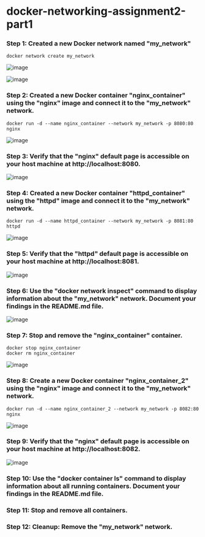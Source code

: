 # docker-networking-assignment2-part1

### Step 1: Created a new Docker network named "my_network" 
```
docker network create my_network
```
![image](https://github.com/zahydakhan/docker-networking-assignment2-part1/assets/45081511/f5881756-4571-425f-bf4b-2006aa13270c)

![image](https://github.com/zahydakhan/docker-networking-assignment2-part1/assets/45081511/95c8c2f7-1d66-4a9c-9778-54e697310e30)

### Step 2: Created a new Docker container "nginx_container" using the "nginx" image and connect it to the "my_network" network.
```
docker run -d --name nginx_container --network my_network -p 8080:80 nginx
```
![image](https://github.com/zahydakhan/docker-networking-assignment2-part1/assets/45081511/1f43492b-e8f4-4c94-a7b6-e3ccfc7bddd5)

### Step 3: Verify that the "nginx" default page is accessible on your host machine at http://localhost:8080.
![image](https://github.com/zahydakhan/docker-networking-assignment2-part1/assets/45081511/af34d39e-ea6d-4002-85ea-1ecf4209db77)

### Step 4: Created a new Docker container "httpd_container" using the "httpd" image and connect it to the "my_network" network.
```
docker run -d --name httpd_container --network my_network -p 8081:80 httpd
```
![image](https://github.com/zahydakhan/docker-networking-assignment2-part1/assets/45081511/bb04c864-8913-488f-9b1b-2d3c8b5bdcb0)

### Step 5: Verify that the "httpd" default page is accessible on your host machine at http://localhost:8081.
![image](https://github.com/zahydakhan/docker-networking-assignment2-part1/assets/45081511/fa713721-581b-4383-9d8a-aaa2f703dcff)

### Step 6: Use the "docker network inspect" command to display information about the "my_network" network. Document your findings in the README.md file.
![image](https://github.com/zahydakhan/docker-networking-assignment2-part1/assets/45081511/b1effa36-5e9f-4585-8d40-6e0a6b4c708b)

### Step 7: Stop and remove the "nginx_container" container.
```
docker stop nginx_container
docker rm nginx_container
```
![image](https://github.com/zahydakhan/docker-networking-assignment2-part1/assets/45081511/f4de5637-2cee-4a6e-bd84-5f460ac4e673)

### Step 8: Create a new Docker container "nginx_container_2" using the "nginx" image and connect it to the "my_network" network.
```
docker run -d --name nginx_container_2 --network my_network -p 8082:80 nginx
```
![image](https://github.com/zahydakhan/docker-networking-assignment2-part1/assets/45081511/84f2becc-73c3-4d76-9687-d09b61b50ac4)

### Step 9: Verify that the "nginx" default page is accessible on your host machine at http://localhost:8082.
![image](https://github.com/zahydakhan/docker-networking-assignment2-part1/assets/45081511/3d453de8-4631-4fc7-b934-74d0e121c946)

### Step 10: Use the "docker container ls" command to display information about all running containers. Document your findings in the README.md file.

### Step 11: Stop and remove all containers.

### Step 12: Cleanup: Remove the "my_network" network.




